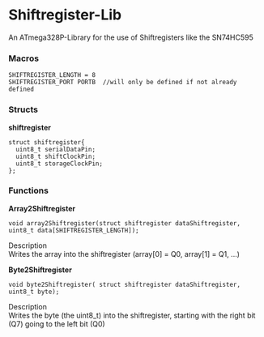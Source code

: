 # Shiftregister-Lib
An ATmega328P-Library for the use of Shiftregisters like the SN74HC595

### Macros
    SHIFTREGISTER_LENGTH = 8  
    SHIFTREGISTER_PORT PORTB  //will only be defined if not already defined


### Structs

**shiftregister**

    struct shiftregister{
      uint8_t serialDataPin;
      uint8_t shiftClockPin;
      uint8_t storageClockPin;
    };

### Functions

**Array2Shiftregister**
   
    void array2Shiftregister(struct shiftregister dataShiftregister, uint8_t data[SHIFTREGISTER_LENGTH]);

Description  
Writes the array into the shiftregister (array[0] = Q0, array[1] = Q1, ...)  

**Byte2Shiftregister**  

    void byte2Shiftregister( struct shiftregister dataShiftregister, uint8_t byte);

Description  
Writes the byte (the uint8_t) into the shiftregister, starting with the right bit (Q7) going to the left bit (Q0)
